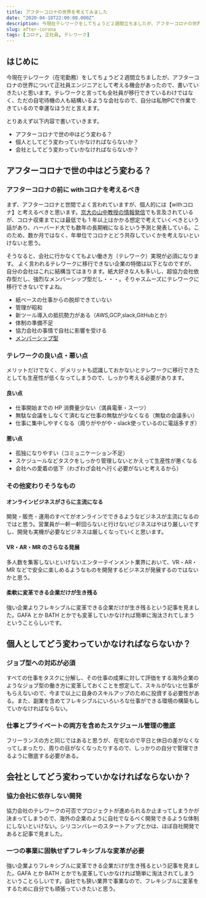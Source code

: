 ```yaml
---
title: アフターコロナの世界を考えてみました
date: "2020-04-18T22:00:00.000Z"
description: 今現在テレワークをしてちょうど２週間立ちましたが、アフターコロナの世界について正社員エンジニアとして考える機会があったので、書いていきたいと思います。
slug: after-corona
tags: [コロナ, 正社員, テレワーク]
---
```


## はじめに 

今現在テレワーク（在宅勤務）をしてちょうど２週間立ちましたが、アフターコロナの世界について正社員エンジニアとして考える機会があったので、書いていきたいと思います。テレワークと言っても全社員が移行できているわけではなく、ただの自宅待機の人も結構いるような会社なので、自分は私物PCで作業できているので幸運なほうだと言えます。

とりあえず以下内容で書いていきます。
* アフターコロナで世の中はどう変わる？
* 個人としてどう変わっていかなければならないか？
* 会社としてどう変わっていかなければならないか？

## アフターコロナで世の中はどう変わる？

### アフターコロナの前に withコロナを考えるべき

まず、アフターコロナと世間でよく言われていますが、個人的には【withコロナ】と考えるべきと思います。[京大の山中教授の情報発信](https://www.covid19-yamanaka.com/cont4/14.html)でも言及されているが、コロナ収束までには最低でも 1 年以上はかかる想定で考えていくべきという話があり、ハーバード大でも数年の長期戦になるという予測と発表している。このため、数か月ではなく、年単位でコロナとどう共存していくかを考えないといけないと思う。

そうなると、会社に行かなくてもよい働き方（テレワーク）実現が必須になります。
よく言われるテレワークに移行できない企業の特徴は以下となのですが、自分の会社はこれに結構当てはまります。紙大好きな人も多いし、超協力会社依存型だし、強烈なメンバーシップ型だし・・・。そりゃスムーズにテレワークに移行できないですよね。

* 紙ベースの仕事からの脱却できていない
* 管理が昭和
* 新ツール導入の抵抗勢力がある（AWS,GCP,slack,GitHubとか）
* 体制の準備不足
* 協力会社の事情で自社に影響を受ける
* [メンバーシップ型](https://earthlab.tech-earth.net/model-of-employment-job-and-membership/)


### テレワークの良い点・悪い点
メリットだけでなく、デメリットも認識しておかないとテレワークに移行できたとしても生産性が低くなってしまうので、しっかり考える必要があります。

#### 良い点

* 仕事開始までの HP 消費量少ない（満員電車・スーツ）
* 無駄な会議をしなくて済むなど仕事の無駄が少なくなる（無駄の会議多い）
* 仕事に集中しやすくなる（周りがやがや・slack使っているのに電話多すぎ）

#### 悪い点

* 孤独になりやすい（コミュニケーション不足）
* スケジュールなどタスクをしっかり管理しないとかえって生産性が悪くなる
* 会社への愛着の低下（わざわざ会社へ行く必要がないと考えるから）

### その他変わりそうなもの

#### オンラインビジネスがさらに主流になる

開発・販売・運用のすべてがオンラインでできるようなビジネスが主流になるのではと思う。営業員が一軒一軒回らないと行けないビジネスはやはり厳しいですし、開発も実機が必要なビジネスは厳しくなっていくと思います。

#### VR・AR・MR のさらなる発展

多人数を集客しないといけないエンターテインメント業界において、VR・AR・MR などで安全に楽しめるようなものを開発するビジネスが発展するのではないかと思う。

#### 柔軟に変革できる企業だけが生き残る

強い企業よりフレキシブルに変革できる企業だけが生き残るという記事を見ました。GAFA とか BATH とかでも変革していかなければ簡単に淘汰されてしまうということらしいです。

## 個人としてどう変わっていかなければならないか？

### ジョブ型への対応が必須

すべての仕事をタスクに分解し、その仕事の成果に対して評価をする海外企業のようなジョブ型の働き方に変革しておくことを想定して、スキルがないと仕事がもらえないので、今まで以上に自身のスキルアップのために投資する必要性がある。また、副業を含めてフレキシブルにいろいろな仕事ができる環境の構築もしていかなければならない。

### 仕事とプライベートの両方を含めたスケジュール管理の徹底

フリーランスの方と同じではあると思うが、在宅なので平日と休日の差がなくなってしまったり、周りの目がなくなったりするので、しっかりの自分で管理できるように徹底する必要がある。

## 会社としてどう変わっていかなければならないか？

### 協力会社に依存しない開発

協力会社のテレワークの可否でプロジェクトが進められるか止まってしまうかが決まってしまうので、海外の企業のように自社でなるべく開発できるような体制にしないといけない。シリコンバレーのスタートアップとかは、ほぼ自社開発であると記事で見ました。

### 一つの事業に固執せずフレキシブルな変革が必要

強い企業よりフレキシブルに変革できる企業だけが生き残るという記事を見ました。GAFA とか BATH とかでも変革していかなければ簡単に淘汰されてしまうということらしいです。自社でも狭い業界で事業なので、フレキシブルに変革をするために自分でも頑張っていきたいと思う。